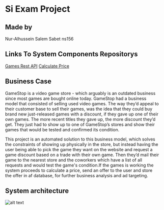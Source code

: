 # Si Exam Project

## Made by 

Nur-Alhussein Salem Sabet ns156

## Links To System Components Repositorys

[Games Rest API](https://github.com/hassunisalem/GamesRestAPI)
[Calculate Price](https://github.com/hassunisalem/Calculate_price)

## Business Case

GameStop is a video game store - which arguably is an outdated business since most games are bought online today. 
GameStop had a business model that consisted of selling used video games. 
The way they’d appeal to their customer base to sell their games, was the idea that they could buy brand 
new just-released games with a discount, if they gave up one of their own games. 
The more recent titles they gave up, the more discount they’d get. They just had to show up to one of GameStop’s stores 
and show their games that would be tested and confirmed its condition.

This project is an automated solution to this business model, which solves the constraints of showing up physically in the store, 
but instead having the user being able to pick the game they want on the website and request a game discount based on a trade with their own game. 
Then they’d mail their game to the nearest store and the coworkers which have a list of all requests and would test the game's condition.If the games is working the system proceeds to calculate a price, 
send an offer to the user and store the offer in af database, for further business analysis and ad targeting.   

## System architecture

![alt text](https://github.com/hassunisalem/Si_Exam_Repo/blob/main/SystemArc.PNG "System architecture
")